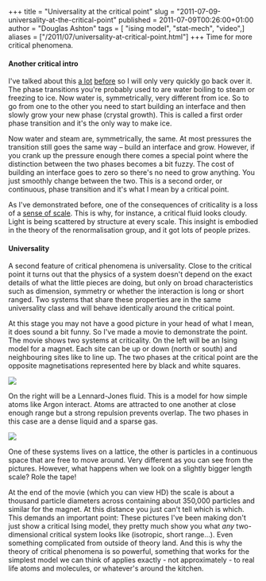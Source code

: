 +++
title = "Universality at the critical point"
slug = "2011-07-09-universality-at-the-critical-point"
published = 2011-07-09T00:26:00+01:00
author = "Douglas Ashton"
tags = [ "ising model", "stat-mech", "video",]
aliases = ["/2011/07/universality-at-critical-point.html"]
+++
Time for more critical phenomena.  

#### Another critical intro

I've talked about this [a
lot](/2009/05/critical-point.html)
[before](/2009/08/biological-membranes.html)
so I will only very quickly go back over it. The phase transitions
you're probably used to are water boiling to steam or freezing to ice.
Now water is, symmetrically, very different from ice. So to go from one
to the other you need to start building an interface and then slowly
grow your new phase (crystal growth). This is called a first order phase
transition and it's the only way to make ice.  
  
Now water and steam are, symmetrically, the same. At most pressures the
transition still goes the same way – build an interface and grow.
However, if you crank up the pressure enough there comes a special point
where the distinction between the two phases becomes a bit fuzzy. The
cost of building an interface goes to zero so there's no need to grow
anything. You just smoothly change between the two. This is a second
order, or continuous, phase transition and it's what I mean by a
critical point.  
  
As I've demonstrated before, one of the consequences of criticality is a
loss of a [sense of scale](http://www.youtube.com/watch?v=fi-g2ET97W8).
This is why, for instance, a critical fluid looks cloudy. Light is being
scattered by structure at every scale. This insight is embodied in the
theory of the renormalisation group, and it got lots of people prizes.  

#### Universality

A second feature of critical phenomena is universality. Close to the
critical point it turns out that the physics of a system doesn't depend
on the exact details of what the little pieces are doing, but only on
broad characteristics such as dimension, symmetry or whether the
interaction is long or short ranged. Two systems that share these
properties are in the same universality class and will behave
identically around the critical point.  
  
At this stage you may not have a good picture in your head of what I
mean, it does sound a bit funny. So I've made a movie to demonstrate the
point. The movie shows two systems at criticality. On the left will be
an Ising model for a magnet. Each site can be up or down (north or
south) and neighbouring sites like to line up. The two phases at the
critical point are the opposite magnetisations represented here by black
and white squares.  

[![](/images/thumbnails/2011-07-09-universality-at-the-critical-point-ising_uni.png)](/images/2011-07-09-universality-at-the-critical-point-ising_uni.png)

On the right will be a Lennard-Jones fluid. This is a model for how
simple atoms like Argon interact. Atoms are attracted to one another at
close enough range but a strong repulsion prevents overlap. The two
phases in this case are a dense liquid and a sparse gas.  

[![](/images/thumbnails/2011-07-09-universality-at-the-critical-point-lennard_uni.png)](/images/2011-07-09-universality-at-the-critical-point-lennard_uni.png)

  
One of these systems lives on a lattice, the other is particles in a
continuous space that are free to move around. Very different as you can
see from the pictures. However, what happens when we look on a slightly
bigger length scale? Role the tape!  

  
  
At the end of the movie (which you can view HD) the scale is about a
thousand particle diameters across containing about 350,000 particles
and similar for the magnet. At this distance you just can't tell which
is which. This demands an important point: These pictures I've been
making don't just show a critical Ising model, they pretty much show you
what *any* two-dimensional critical system looks like (isotropic, short
range...). Even something complicated from outside of theory land. And
this is why the theory of critical phenomena is so powerful, something
that works for the simplest model we can think of applies exactly - not
approximately - to real life atoms and molecules, or whatever's around
the kitchen.

